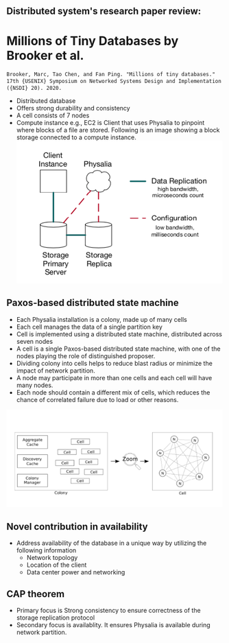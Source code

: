 ## Distributed system's research paper review:
# Millions of Tiny Databases by Brooker et al.

```
Brooker, Marc, Tao Chen, and Fan Ping. "Millions of tiny databases." 17th {USENIX} Symposium on Networked Systems Design and Implementation ({NSDI} 20). 2020.
```

- Distributed database
- Offers strong durability and consistency
- A cell consists of 7 nodes
- Compute instance e.g., EC2 is Client that uses Physalia to pinpoint where blocks of a file are stored. Following is an image showing a block storage connected to a compute instance.  
![overview](/images/overview.png)

## Paxos-based distributed state machine
- Each Physalia installation is a colony, made up of many cells
- Each cell manages the data of a single partition key
- Cell is implemented using a distributed state machine, distributed across seven nodes
- A cell is a single Paxos-based distributed state machine, with one of the nodes playing the role of distinguished proposer.
- Dividing colony into cells helps to reduce blast radius or minimize the impact of network partition.
- A node may participate in more than one cells and each cell will have many nodes.
- Each node should contain a different mix of cells, which reduces the chance of correlated failure due to load or other reasons. 

![cell-colony](/images/cell-colony.png)

## Novel contribution in availability
- Address availability of the database in a unique way by
  utilizing the following information 
  - Network topology 
  - Location of the client
  - Data center power and networking



## CAP theorem
- Primary focus is Strong consistency to ensure correctness of the storage replication protocol
- Secondary focus is availablity. It ensures Physalia is available during network partition.
